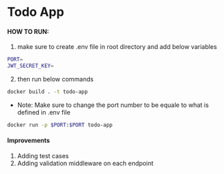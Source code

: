 # Todo App

#### HOW TO RUN:

1. make sure to create .env file in root directory and add below variables

```bash
PORT=
JWT_SECRET_KEY=
```

2. then run below commands

```bash
docker build . -t todo-app
```

- Note: Make sure to change the port number to be equale to what is defined in .env file

```bash
docker run -p $PORT:$PORT todo-app
```

#### Improvements

1. Adding test cases
2. Adding validation middleware on each endpoint
